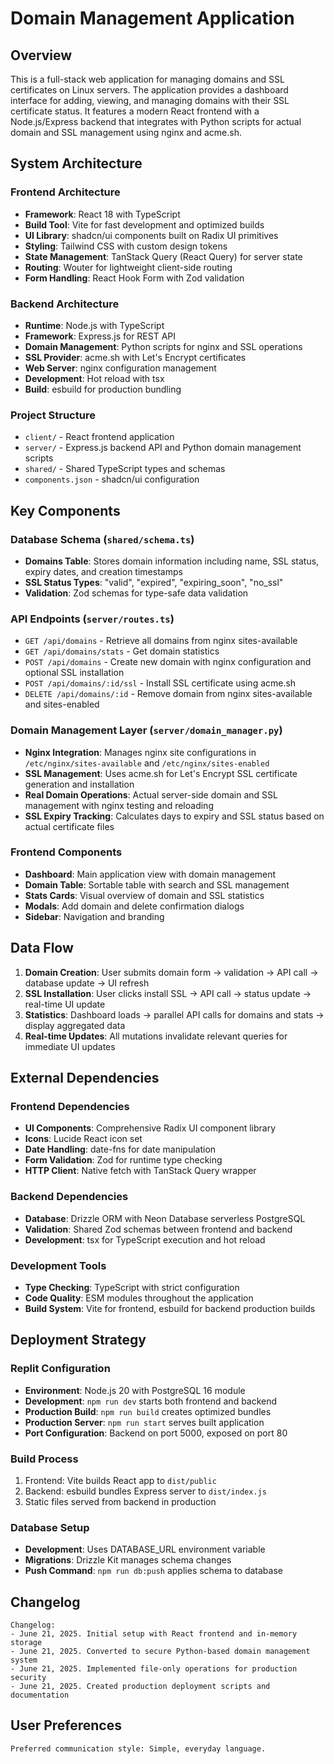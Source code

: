 # Domain Management Application

## Overview

This is a full-stack web application for managing domains and SSL certificates on Linux servers. The application provides a dashboard interface for adding, viewing, and managing domains with their SSL certificate status. It features a modern React frontend with a Node.js/Express backend that integrates with Python scripts for actual domain and SSL management using nginx and acme.sh.

## System Architecture

### Frontend Architecture
- **Framework**: React 18 with TypeScript
- **Build Tool**: Vite for fast development and optimized builds
- **UI Library**: shadcn/ui components built on Radix UI primitives
- **Styling**: Tailwind CSS with custom design tokens
- **State Management**: TanStack Query (React Query) for server state
- **Routing**: Wouter for lightweight client-side routing
- **Form Handling**: React Hook Form with Zod validation

### Backend Architecture
- **Runtime**: Node.js with TypeScript
- **Framework**: Express.js for REST API
- **Domain Management**: Python scripts for nginx and SSL operations
- **SSL Provider**: acme.sh with Let's Encrypt certificates
- **Web Server**: nginx configuration management
- **Development**: Hot reload with tsx
- **Build**: esbuild for production bundling

### Project Structure
- `client/` - React frontend application
- `server/` - Express.js backend API and Python domain management scripts
- `shared/` - Shared TypeScript types and schemas
- `components.json` - shadcn/ui configuration

## Key Components

### Database Schema (`shared/schema.ts`)
- **Domains Table**: Stores domain information including name, SSL status, expiry dates, and creation timestamps
- **SSL Status Types**: "valid", "expired", "expiring_soon", "no_ssl"
- **Validation**: Zod schemas for type-safe data validation

### API Endpoints (`server/routes.ts`)
- `GET /api/domains` - Retrieve all domains from nginx sites-available
- `GET /api/domains/stats` - Get domain statistics
- `POST /api/domains` - Create new domain with nginx configuration and optional SSL installation
- `POST /api/domains/:id/ssl` - Install SSL certificate using acme.sh
- `DELETE /api/domains/:id` - Remove domain from nginx sites-available and sites-enabled

### Domain Management Layer (`server/domain_manager.py`)
- **Nginx Integration**: Manages nginx site configurations in `/etc/nginx/sites-available` and `/etc/nginx/sites-enabled`
- **SSL Management**: Uses acme.sh for Let's Encrypt SSL certificate generation and installation
- **Real Domain Operations**: Actual server-side domain and SSL management with nginx testing and reloading
- **SSL Expiry Tracking**: Calculates days to expiry and SSL status based on actual certificate files

### Frontend Components
- **Dashboard**: Main application view with domain management
- **Domain Table**: Sortable table with search and SSL management
- **Stats Cards**: Visual overview of domain and SSL statistics
- **Modals**: Add domain and delete confirmation dialogs
- **Sidebar**: Navigation and branding

## Data Flow

1. **Domain Creation**: User submits domain form → validation → API call → database update → UI refresh
2. **SSL Installation**: User clicks install SSL → API call → status update → real-time UI update
3. **Statistics**: Dashboard loads → parallel API calls for domains and stats → display aggregated data
4. **Real-time Updates**: All mutations invalidate relevant queries for immediate UI updates

## External Dependencies

### Frontend Dependencies
- **UI Components**: Comprehensive Radix UI component library
- **Icons**: Lucide React icon set
- **Date Handling**: date-fns for date manipulation
- **Form Validation**: Zod for runtime type checking
- **HTTP Client**: Native fetch with TanStack Query wrapper

### Backend Dependencies
- **Database**: Drizzle ORM with Neon Database serverless PostgreSQL
- **Validation**: Shared Zod schemas between frontend and backend
- **Development**: tsx for TypeScript execution and hot reload

### Development Tools
- **Type Checking**: TypeScript with strict configuration
- **Code Quality**: ESM modules throughout the application
- **Build System**: Vite for frontend, esbuild for backend production builds

## Deployment Strategy

### Replit Configuration
- **Environment**: Node.js 20 with PostgreSQL 16 module
- **Development**: `npm run dev` starts both frontend and backend
- **Production Build**: `npm run build` creates optimized bundles
- **Production Server**: `npm run start` serves built application
- **Port Configuration**: Backend on port 5000, exposed on port 80

### Build Process
1. Frontend: Vite builds React app to `dist/public`
2. Backend: esbuild bundles Express server to `dist/index.js`
3. Static files served from backend in production

### Database Setup
- **Development**: Uses DATABASE_URL environment variable
- **Migrations**: Drizzle Kit manages schema changes
- **Push Command**: `npm run db:push` applies schema to database

## Changelog

```
Changelog:
- June 21, 2025. Initial setup with React frontend and in-memory storage
- June 21, 2025. Converted to secure Python-based domain management system
- June 21, 2025. Implemented file-only operations for production security
- June 21, 2025. Created production deployment scripts and documentation
```

## User Preferences

```
Preferred communication style: Simple, everyday language.
```